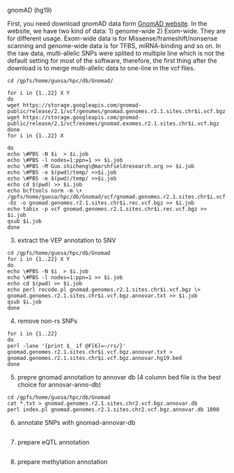 gnomAD (hg19)

First, you need download gnomAD data form [GnomAD website](https://gnomad.broadinstitute.org/). In the website, we have two kind of data: 1) genome-wide 2) Exom-wide. They are for different usage. Exom-wide data is for Missense/frameshift/nonsense scanning and genome-wide data is for TFBS, miRNA-binding and so on. In the raw data, multi-allelic SNPs were splited to multiple line which is not the default setting for most of the software, therefore, the first thing after the download is to merge multi-allelic data to one-line in the vcf files. 
```
cd /gpfs/home/guosa/hpc/db/Gnomad/

for i in {1..22} X Y
do
wget https://storage.googleapis.com/gnomad-public/release/2.1/vcf/genomes/gnomad.genomes.r2.1.sites.chr$i.vcf.bgz
wget https://storage.googleapis.com/gnomad-public/release/2.1/vcf/exomes/gnomad.exomes.r2.1.sites.chr$i.vcf.bgz
done
for i in {1..22} X 

do
echo \#PBS -N $i  > $i.job
echo \#PBS -l nodes=1:ppn=1 >> $i.job
echo \#PBS -M Guo.shicheng\@marshfieldresearch.org >> $i.job
echo \#PBS -o $(pwd)/temp/ >>$i.job
echo \#PBS -e $(pwd)/temp/ >>$i.job
echo cd $(pwd) >> $i.job
echo bcftools norm -m \+ /gpfs/home/guosa/hpc/db/Gnomad/vcf/gnomad.genomes.r2.1.sites.chr$i.vcf.bgz -Oz -o gnomad.genomes.r2.1.sites.chr$i.rec.vcf.bgz >> $i.job
echo tabix -p vcf gnomad.genomes.r2.1.sites.chr$i.rec.vcf.bgz >> $i.job
qsub $i.job
done
```

3.  extract the VEP annotation to SNV
```
cd /gpfs/home/guosa/hpc/db/Gnomad
for i in {1..22} X Y
do
echo \#PBS -N $i  > $i.job
echo \#PBS -l nodes=1:ppn=1 >> $i.job
echo cd $(pwd) >> $i.job
echo perl recode.pl gnomad.genomes.r2.1.sites.chr$i.vcf.bgz \> gnomad.genomes.r2.1.sites.chr$i.vcf.bgz.annovar.txt >> $i.job
qsub $i.job
done
```
4. remove non-rs SNPs
```
for i in {1..22}
do
perl -lane '{print $_ if @F[6]=~/rs/}' gnomad.genomes.r2.1.sites.chr$i.vcf.bgz.annovar.txt > gnomad.genomes.r2.1.sites.chr$i.vcf.bgz.annovar.hg19.bed
done
```
5. prepre gnomad annotation to annovar db (4 column bed file is the best choice for annovar-anno-db)
```
cd /gpfs/home/guosa/hpc/db/Gnomad
cat *.txt > gnomad.genomes.r2.1.sites.chr2.vcf.bgz.annovar.db
perl index.pl gnomad.genomes.r2.1.sites.chr2.vcf.bgz.annovar.db 1000
```
6. annotate SNPs with gnomad-annovar-db
```
```
7. prepare eQTL annotation
```
```
8. prepare methylation annotation
```
```


